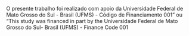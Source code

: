 O presente trabalho foi realizado com apoio da Universidade Federal de Mato Grosso do Sul - Brasil (UFMS) - Código de Financiamento 001” ou “This study was financed in part by the Universidade Federal de Mato Grosso do Sul- Brasil (UFMS) - Finance Code 001
